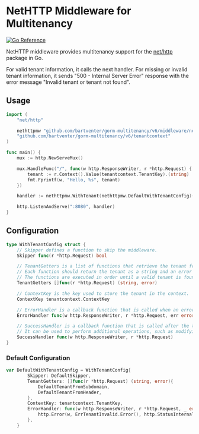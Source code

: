 # NetHTTP Middleware for Multitenancy

[![Go Reference](https://pkg.go.dev/badge/github.com/bartventer/gorm-multitenancy.svg)](https://pkg.go.dev/github.com/bartventer/gorm-multitenancy/v6/middleware/nethttp)

NetHTTP middleware provides multitenancy support for the [net/http](https://golang.org/pkg/net/http/) package in Go.

For valid tenant information, it calls the next handler. For missing or invalid tenant information, it sends "500 - Internal Server Error" response with the error message "Invalid tenant or tenant not found".

## Usage

```go
import (
    "net/http"

    nethttpmw "github.com/bartventer/gorm-multitenancy/v6/middleware/nethttp"
    "github.com/bartventer/gorm-multitenancy/v6/tenantcontext"
)

func main() {
    mux := http.NewServeMux()

    mux.HandleFunc("/", func(w http.ResponseWriter, r *http.Request) {
        tenant := r.Context().Value(tenantcontext.TenantKey).(string)
        fmt.Fprintf(w, "Hello, %s", tenant)
    })

    handler := nethttpmw.WithTenant(nethttpmw.DefaultWithTenantConfig)(mux)

    http.ListenAndServe(":8080", handler)
}
```

## Configuration

```go
type WithTenantConfig struct {
	// Skipper defines a function to skip the middleware.
	Skipper func(r *http.Request) bool

	// TenantGetters is a list of functions that retrieve the tenant from the request.
	// Each function should return the tenant as a string and an error if any.
	// The functions are executed in order until a valid tenant is found.
	TenantGetters []func(r *http.Request) (string, error)

	// ContextKey is the key used to store the tenant in the context.
	ContextKey tenantcontext.ContextKey

	// ErrorHandler is a callback function that is called when an error occurs during the tenant retrieval process.
	ErrorHandler func(w http.ResponseWriter, r *http.Request, err error)

	// SuccessHandler is a callback function that is called after the tenant is successfully set in the http context.
	// It can be used to perform additional operations, such as modifying the database connection based on the tenant.
	SuccessHandler func(w http.ResponseWriter, r *http.Request)
}
```

### Default Configuration

```go
var DefaultWithTenantConfig = WithTenantConfig{
		Skipper: DefaultSkipper,
		TenantGetters: []func(r *http.Request) (string, error){
			DefaultTenantFromSubdomain,
			DefaultTenantFromHeader,
		},
		ContextKey: tenantcontext.TenantKey,
		ErrorHandler: func(w http.ResponseWriter, r *http.Request, _ error) {
			http.Error(w, ErrTenantInvalid.Error(), http.StatusInternalServerError)
		},
	}
```